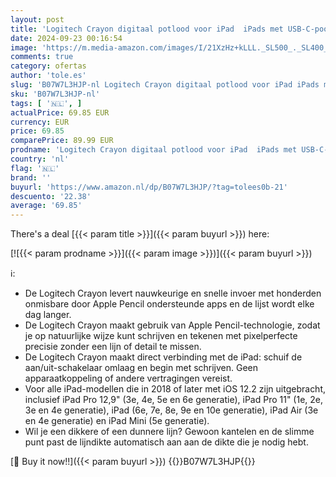 ```yaml
---
layout: post
title: 'Logitech Crayon digitaal potlood voor iPad  iPads met USB-C-poorten  met Apple Pencil-technologie  pixelprecisie zonder vertraging en een dynamische slimme punt met snel opladen via USB-C - Zilver'
date: 2024-09-23 00:16:54
image: 'https://m.media-amazon.com/images/I/21XzHz+kLLL._SL500_._SL400_.jpg'
comments: true
category: ofertas
author: 'tole.es'
slug: 'B07W7L3HJP-nl Logitech Crayon digitaal potlood voor iPad iPads met USB-...'
sku: 'B07W7L3HJP-nl'
tags: [ '🇳🇱', ]
actualPrice: 69.85 EUR
currency: EUR
price: 69.85
comparePrice: 89.99 EUR
prodname: 'Logitech Crayon digitaal potlood voor iPad  iPads met USB-C-poorten  met Apple Pencil-technologie  pixelprecisie zonder vertraging en een dynamische slimme punt met snel opladen via USB-C - Zilver'
country: 'nl'
flag: '🇳🇱'
brand: ''
buyurl: 'https://www.amazon.nl/dp/B07W7L3HJP/?tag=tolees0b-21'
descuento: '22.38'
average: '69.85'
---
```


There's a deal [{{< param title >}}]({{< param buyurl >}})  here:

[![{{< param prodname >}}]({{< param image >}})]({{< param buyurl >}})

ℹ️:

- De Logitech Crayon levert nauwkeurige en snelle invoer met honderden onmisbare door Apple Pencil ondersteunde apps en de lijst wordt elke dag langer.
- De Logitech Crayon maakt gebruik van Apple Pencil-technologie, zodat je op natuurlijke wijze kunt schrijven en tekenen met pixelperfecte precisie zonder een lijn of detail te missen.
- De Logitech Crayon maakt direct verbinding met de iPad: schuif de aan/uit-schakelaar omlaag en begin met schrijven. Geen apparaatkoppeling of andere vertragingen vereist.
- Voor alle iPad-modellen die in 2018 of later met iOS 12.2 zijn uitgebracht, inclusief iPad Pro 12,9" (3e, 4e, 5e en 6e generatie), iPad Pro 11" (1e, 2e, 3e en 4e generatie), iPad (6e, 7e, 8e, 9e en 10e generatie), iPad Air (3e en 4e generatie) en iPad Mini (5e generatie).
- Wil je een dikkere of een dunnere lijn? Gewoon kantelen en de slimme punt past de lijndikte automatisch aan aan de dikte die je nodig hebt.

[🛒 Buy it now!!]({{< param buyurl >}})
{{<world>}}B07W7L3HJP{{</world>}}
